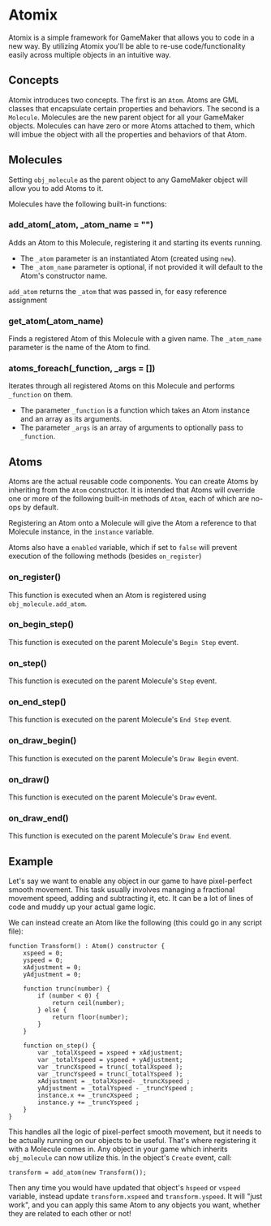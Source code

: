 # Atomix
Atomix is a simple framework for GameMaker that allows you to code in a new way. By utilizing Atomix you'll be able to re-use code/functionality easily across multiple objects in an intuitive way.

## Concepts
Atomix introduces two concepts. The first is an `Atom`. Atoms are GML classes that encapsulate certain properties and behaviors. The second is a `Molecule`. Molecules are the new parent object for all your GameMaker objects. Molecules can have zero or more Atoms attached to them, which will imbue the object with all the properties and behaviors of that Atom.

## Molecules
Setting `obj_molecule` as the parent object to any GameMaker object will allow you to add Atoms to it.

Molecules have the following built-in functions:

### add_atom(_atom, _atom_name = "")
Adds an Atom to this Molecule, registering it and starting its events running.

- The `_atom` parameter is an instantiated Atom (created using `new`).
- The `_atom_name` parameter is optional, if not provided it will default to the Atom's constructor name.

`add_atom` returns the `_atom` that was passed in, for easy reference assignment

### get_atom(_atom_name)
Finds a registered Atom of this Molecule with a given name.
The `_atom_name` parameter is the name of the Atom to find.

### atoms_foreach(_function, _args = [])
Iterates through all registered Atoms on this Molecule and performs `_function` on them.

- The parameter `_function` is a function which takes an Atom instance and an array as its arguments.
- The parameter `_args` is an array of arguments to optionally pass to `_function`.

## Atoms
Atoms are the actual reusable code components. You can create Atoms by inheriting from the `Atom` constructor.
It is intended that Atoms will override one or more of the following built-in methods of `Atom`, each of which are no-ops by default.

Registering an Atom onto a Molecule will give the Atom a reference to that Molecule instance, in the `instance` variable.

Atoms also have a `enabled` variable, which if set to `false` will prevent execution of the following methods (besides `on_register`)

### on_register()
This function is executed when an Atom is registered using `obj_molecule.add_atom`.

### on_begin_step()
This function is executed on the parent Molecule's `Begin Step` event.

### on_step()
This function is executed on the parent Molecule's `Step` event.

### on_end_step()
This function is executed on the parent Molecule's `End Step` event.

### on_draw_begin()
This function is executed on the parent Molecule's `Draw Begin` event.

### on_draw()
This function is executed on the parent Molecule's `Draw` event.

### on_draw_end()
This function is executed on the parent Molecule's `Draw End` event.

## Example

Let's say we want to enable any object in our game to have pixel-perfect smooth movement. This task usually involves managing a fractional movement speed, adding and subtracting it, etc. It can be a lot of lines of code and muddy up your actual game logic.

We can instead create an Atom like the following (this could go in any script file):

```
function Transform() : Atom() constructor {
    xspeed = 0;
    yspeed = 0;
    xAdjustment = 0;
    yAdjustment = 0;

    function trunc(number) {
        if (number < 0) {
            return ceil(number);
        } else {
            return floor(number);
        }
    }

    function on_step() {
        var _totalXspeed = xspeed + xAdjustment;
        var _totalYspeed = yspeed + yAdjustment;
        var _truncXspeed = trunc(_totalXspeed );
        var _truncYspeed = trunc(_totalYspeed );
        xAdjustment = _totalXspeed- _truncXspeed ;
        yAdjustment = _totalYspeed - _truncYspeed ;
        instance.x += _truncXspeed ;
        instance.y += _truncYspeed ;
    }
}
```

This handles all the logic of pixel-perfect smooth movement, but it needs to be actually running on our objects to be useful. That's where registering it with a Molecule comes in. Any object in your game which inherits `obj_molecule` can now utilize this. In the object's `Create` event, call:

```
transform = add_atom(new Transform());
```

Then any time you would have updated that object's `hspeed` or `vspeed` variable, instead update `transform.xspeed` and `transform.yspeed`. It will "just work", and you can apply this same Atom to any objects you want, whether they are related to each other or not!
